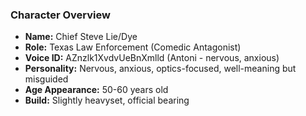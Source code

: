 ### Character Overview

- **Name:** Chief Steve Lie/Dye
- **Role:** Texas Law Enforcement (Comedic Antagonist)
- **Voice ID:** AZnzlk1XvdvUeBnXmlld (Antoni - nervous, anxious)
- **Personality:** Nervous, anxious, optics-focused, well-meaning but misguided
- **Age Appearance:** 50-60 years old
- **Build:** Slightly heavyset, official bearing
